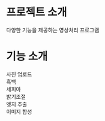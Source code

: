 # 프로젝트 소개
  다양한 기능을 제공하는 영상처리 프로그램
  
  
# 기능 소개
  사진 업로드  
  흑백  
  세피아  
  밝기조절  
  엣지 추출  
  이미지 합성
  
